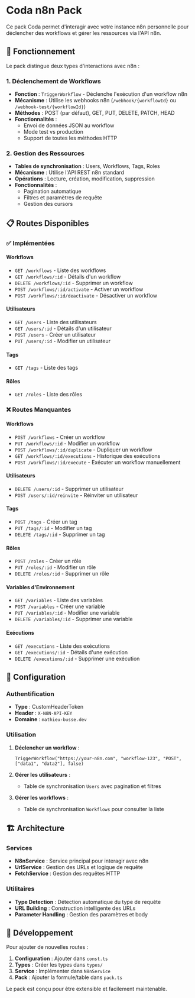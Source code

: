 # Coda n8n Pack

Ce pack Coda permet d'interagir avec votre instance n8n personnelle pour déclencher des workflows et gérer les ressources via l'API n8n.

## 🎯 Fonctionnement

Le pack distingue deux types d'interactions avec n8n :

### 1. Déclenchement de Workflows
- **Fonction** : `TriggerWorkflow` - Déclenche l'exécution d'un workflow n8n
- **Mécanisme** : Utilise les webhooks n8n (`/webhook/{workflowId}` ou `/webhook-test/{workflowId}`)
- **Méthodes** : POST (par défaut), GET, PUT, DELETE, PATCH, HEAD
- **Fonctionnalités** :
  - Envoi de données JSON au workflow
  - Mode test vs production
  - Support de toutes les méthodes HTTP

### 2. Gestion des Ressources
- **Tables de synchronisation** : Users, Workflows, Tags, Roles
- **Mécanisme** : Utilise l'API REST n8n standard
- **Opérations** : Lecture, création, modification, suppression
- **Fonctionnalités** :
  - Pagination automatique
  - Filtres et paramètres de requête
  - Gestion des cursors

## 📋 Routes Disponibles

### ✅ Implémentées

#### Workflows
- `GET /workflows` - Liste des workflows
- `GET /workflows/:id` - Détails d'un workflow
- `DELETE /workflows/:id` - Supprimer un workflow
- `POST /workflows/:id/activate` - Activer un workflow
- `POST /workflows/:id/deactivate` - Désactiver un workflow

#### Utilisateurs
- `GET /users` - Liste des utilisateurs
- `GET /users/:id` - Détails d'un utilisateur
- `POST /users` - Créer un utilisateur
- `PUT /users/:id` - Modifier un utilisateur

#### Tags
- `GET /tags` - Liste des tags

#### Rôles
- `GET /roles` - Liste des rôles

### ❌ Routes Manquantes

#### Workflows
- `POST /workflows` - Créer un workflow
- `PUT /workflows/:id` - Modifier un workflow
- `POST /workflows/:id/duplicate` - Dupliquer un workflow
- `GET /workflows/:id/executions` - Historique des exécutions
- `POST /workflows/:id/execute` - Exécuter un workflow manuellement

#### Utilisateurs
- `DELETE /users/:id` - Supprimer un utilisateur
- `POST /users/:id/reinvite` - Réinviter un utilisateur

#### Tags
- `POST /tags` - Créer un tag
- `PUT /tags/:id` - Modifier un tag
- `DELETE /tags/:id` - Supprimer un tag

#### Rôles
- `POST /roles` - Créer un rôle
- `PUT /roles/:id` - Modifier un rôle
- `DELETE /roles/:id` - Supprimer un rôle

#### Variables d'Environnement
- `GET /variables` - Liste des variables
- `POST /variables` - Créer une variable
- `PUT /variables/:id` - Modifier une variable
- `DELETE /variables/:id` - Supprimer une variable

#### Exécutions
- `GET /executions` - Liste des exécutions
- `GET /executions/:id` - Détails d'une exécution
- `DELETE /executions/:id` - Supprimer une exécution

## 🔧 Configuration

### Authentification
- **Type** : CustomHeaderToken
- **Header** : `X-N8N-API-KEY`
- **Domaine** : `mathieu-busse.dev`

### Utilisation

1. **Déclencher un workflow** :
   ```
   TriggerWorkflow("https://your-n8n.com", "workflow-123", "POST", ["data1", "data2"], false)
   ```

2. **Gérer les utilisateurs** :
   - Table de synchronisation `Users` avec pagination et filtres

3. **Gérer les workflows** :
   - Table de synchronisation `Workflows` pour consulter la liste

## 🏗️ Architecture

### Services
- **N8nService** : Service principal pour interagir avec n8n
- **UrlService** : Gestion des URLs et logique de requête
- **FetchService** : Gestion des requêtes HTTP

### Utilitaires
- **Type Detection** : Détection automatique du type de requête
- **URL Building** : Construction intelligente des URLs
- **Parameter Handling** : Gestion des paramètres et body

## 🚀 Développement

Pour ajouter de nouvelles routes :

1. **Configuration** : Ajouter dans `const.ts`
2. **Types** : Créer les types dans `types/`
3. **Service** : Implémenter dans `N8nService`
4. **Pack** : Ajouter la formule/table dans `pack.ts`

Le pack est conçu pour être extensible et facilement maintenable.
